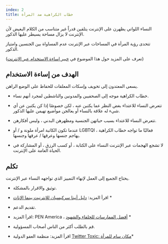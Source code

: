 ```yaml
---
index: 2
title: خطاب الكراهية ضد المرأة
---
```

النساء اللواتي يظهرن على الإنترنت يتلقين قدراً غير متناسب من الكلام البغيض لأن الإنترنت لا يزال مساحة يسيطر عليها الذكور.

تتحدى رؤية المرأة في المساحات عبر الإنترنت عدم المساواة بين الجنسين وامتياز الذكور.

(تعرف على المزيد حول هذا الموضوع في [خبير إساءة الاستخدام عبر الإنترنت](umbrella://communications/online-abuse/expert))

## الهدف من إساءة الاستخدام

يسعى المعتدون إلى تخويف وإسكات المعلقات للحفاظ على الوضع الراهن.

*   خطاب الكراهية موجه إلى الصحفيين والمدونين والناشطين لمجرد أنهم نساء.

*   تتعرض النساء للاعتداء بغض النظر عما يكتبن عنه ، لكن خصوصًا إذا كن يكتبن عن أي شيء له علاقة بالنساء أو يعالجن مواضيع تهيمن عليها الذكور.

*   تتعرض النساء للاعتداء بسبب حياتهن الجنسية ومظهرهن البدني ، وليس أفكارهن.

*   عندما تكون الكاتبة امرأة ملونة و / أو LGBTQI ، فغالبًا ما تواجه خطاب الكراهية يهاجم جنسها وعرقها / عرقها وجنسها.

*   لا تشجع الهجمات عبر الإنترنت النساء على الكتابة ، أو كسب الرزق ، أو المشاركة في الحياة العامة على الإنترنت.

## تكلم

يحتاج الجميع إلى العمل لإنهاء التمييز الذي تواجهه النساء عبر الإنترنت.

*   توثيق والاقرار بالمشكلة.

* اقرأ المزيد: [دليل أنيتا سركيسيان للإنترنيت بينما الإناث](https://www.marieclaire.com/culture/news/a13403/online-harassment-terms-fight-back/) *

*   تقديم الدعم.

* اقرأ المزيد: PEN America ، [أفضل الممارسات للحلفاء والشهود](https://onlineharassmentfieldmanual.pen.org/best-practices-for-allies-and-witnesses/) *

*   قم بالطلب أكثر من الناس أصحاب المسؤولية.

* اقرأ المزيد: منظمة العفو الدولية [Twitter Toxic: مكان سام للمرأة](https://www.amnesty.org/en/latest/research/2018/03/online-violence-against-women-chapter-1/#topanchor)*